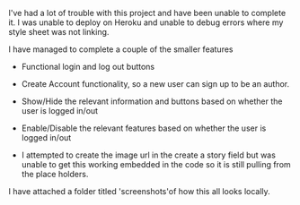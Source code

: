 I've had a lot of trouble with this project and have been unable to complete it. I was unable to deploy on Heroku and unable to debug errors where my style sheet was not linking. 

I have managed to complete a couple of the smaller features 
- Functional login and log out buttons
- Create Account functionality, so a new user can sign up to be an author.
- Show/Hide the relevant information and buttons based on whether the user is logged in/out 
- Enable/Disable the relevant features based on whether the user is logged in/out 

- I attempted to create the image url in the create a story field but was unable to get this working embedded in the code so it is still pulling from the place holders. 

I have attached a folder titled 'screenshots'of how this all looks locally. 
